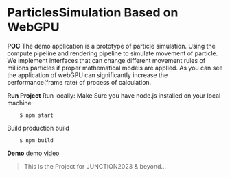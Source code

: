 # ParticlesSimulation Based on WebGPU

**POC**
The demo application is a prototype of particle simulation. Using the compute pipeline and rendering pipeline to simulate movement of particle. We implement interfaces that can change different movement rules of millions particles if proper mathematical models are applied. As you can see the application of webGPU can significantly increase the performance(frame rate) of process of calculation. 

**Run Project**
    Run locally:
    Make Sure you have node.js installed on your local machine
```
    $ npm start
```

Build production build

```
    $ npm build
```

**Demo**
<a href="https://youtube.com/shorts/4GY-ZeYUZyY?feature=share">demo video</a>

> This is the Project for JUNCTION2023 & beyond...